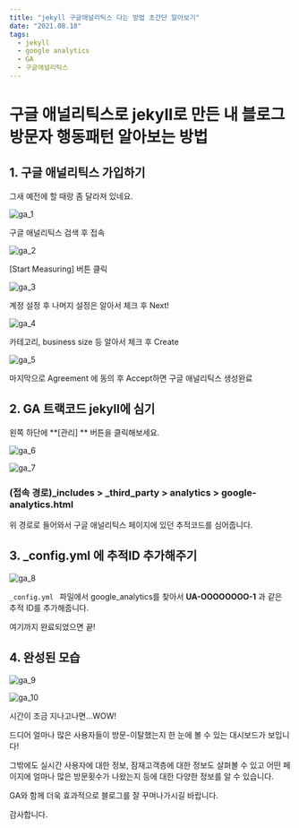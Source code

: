 ```yaml
---
title: "jekyll 구글애널리틱스 다는 방법 초간단 알아보기"
date: "2021.08.18"
tags:
  - jekyll
  - google analytics
  - GA
  - 구글애널리틱스
---
```


# 구글 애널리틱스로 jekyll로 만든 내 블로그 방문자 행동패턴 알아보는 방법

## 1. 구글 애널리틱스 가입하기 

그새 예전에 할 때랑 좀 달라져 있네요.



![ga_1](/assets/img/ga_1.png)

구글 애널리틱스 검색 후 접속



![ga_2](/assets/img/ga_2.png)

[Start Measuring] 버튼 클릭

![ga_3](/assets/img/ga_3.png)

계정 설정 후 나머지 설정은 알아서 체크 후 Next!

![ga_4](/assets/img/ga_4.png)

카테고리, business size 등 알아서 체크 후 Create

![ga_5](/assets/img/ga_5.png)

마지막으로 Agreement 에 동의 후 Accept하면 구글 애널리틱스 생성완료



## 2. GA 트랙코드 jekyll에 심기
왼쪽 하단에 **[관리] ** 버튼을 클릭해보세요.

![ga_6](/assets/img/ga_6.png)



![ga_7](/assets/img/ga_7.png)

### (접속 경로)_includes > _third_party > analytics > google-analytics.html

위 경로로 들어와서 구글 애널리틱스 페이지에 있던 추적코드를 심어줍니다.



## 3. _config.yml 에 추적ID 추가해주기

![ga_8](/assets/img/ga_8.png)

`_config.yml ` 파일에서 google_analytics를 찾아서 **UA-OOOOOOOO-1** 과 같은 추적 ID를 추가해줍니다.



여기까지 완료되었으면 끝!



## 4. 완성된 모습

![ga_9](/assets/img/ga_9.png)

![ga_10](/assets/img/ga_10.png)

시간이 조금 지나고나면...WOW! 

드디어 얼마나 많은 사용자들이 방문-이탈했는지 한 눈에 볼 수 있는 대시보드가 보입니다!

그밖에도 실시간 사용자에 대한 정보, 잠재고객층에 대한 정보도 살펴볼 수 있고 어떤 페이지에 얼마나 많은 방문횟수가 나왔는지 등에 대한 다양한 정보를 알 수 있습니다.

GA와 함께 더욱 효과적으로 블로그를 잘 꾸며나가시길 바랍니다. 

감사합니다.
